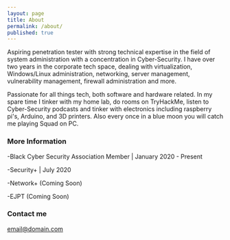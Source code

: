 ```yaml
---
layout: page
title: About
permalink: /about/
published: true
---
```


Aspiring penetration tester with strong technical expertise in the field of system administration with a concentration in Cyber-Security. I have over two years in the corporate tech space, dealing with virtualization, Windows/Linux administration, networking, server management, vulnerability management, firewall administration and more. 

Passionate for all things tech, both software and hardware related. In my spare time I tinker with my home lab, do rooms on TryHackMe, listen to Cyber-Security podcasts and tinker with electronics including raspberry pi's, Arduino, and 3D printers. Also every once in a blue moon you will catch me playing Squad on PC.

### More Information

-Black Cyber Security Association Member | January 2020 - Present

-Security+ | July 2020

-Network+ (Coming Soon)

-EJPT (Coming Soon)

### Contact me

[email@domain.com](mailto:likemicah@protonmail.com)

